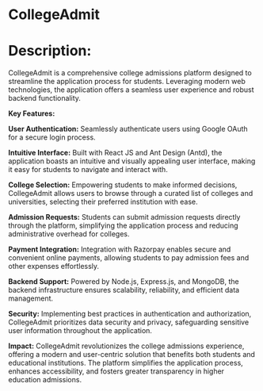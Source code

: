 # CollegeAdmit

# Description:
CollegeAdmit is a comprehensive college admissions platform designed to streamline the application process for students. Leveraging modern web technologies, the application offers a seamless user experience and robust backend functionality.

**Key Features:**

**User Authentication:** Seamlessly authenticate users using Google OAuth for a secure login process.

**Intuitive Interface:** Built with React JS and Ant Design (Antd), the application boasts an intuitive and visually appealing user interface, making it easy for students to navigate and interact with.

**College Selection:** Empowering students to make informed decisions, CollegeAdmit allows users to browse through a curated list of colleges and universities, selecting their preferred institution with ease.

**Admission Requests:** Students can submit admission requests directly through the platform, simplifying the application process and reducing administrative overhead for colleges.

**Payment Integration:** Integration with Razorpay enables secure and convenient online payments, allowing students to pay admission fees and other expenses effortlessly.

**Backend Support:** Powered by Node.js, Express.js, and MongoDB, the backend infrastructure ensures scalability, reliability, and efficient data management.

**Security:** Implementing best practices in authentication and authorization, CollegeAdmit prioritizes data security and privacy, safeguarding sensitive user information throughout the application.

**Impact:**
CollegeAdmit revolutionizes the college admissions experience, offering a modern and user-centric solution that benefits both students and educational institutions. The platform simplifies the application process, enhances accessibility, and fosters greater transparency in higher education admissions.
